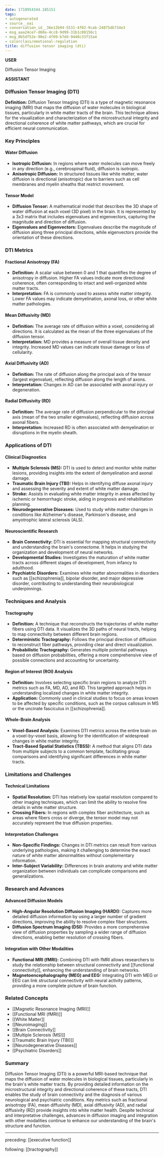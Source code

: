 ```yaml
---
date: 1718954344.185151
tags:
- autogenerated
- source__oai
- conversation_id__36e12b94-5531-4f02-9cab-24875db734e3
- msg_aaa24ce7-d60a-4cc8-9d99-31b1c80156c1
- msg_0b5df52e-90e2-4f09-b7dd-9440c33f15a4
- colorclass/emotional-regulation
title: diffusion tensor imaging (dti)
---
```


**USER**

Diffusion Tensor Imaging


**ASSISTANT**

### Diffusion Tensor Imaging (DTI)

**Definition:** Diffusion Tensor Imaging (DTI) is a type of magnetic resonance imaging (MRI) that maps the diffusion of water molecules in biological tissues, particularly in white matter tracts of the brain. This technique allows for the visualization and characterization of the microstructural integrity and directional coherence of white matter pathways, which are crucial for efficient neural communication.

### Key Principles

#### Water Diffusion

- **Isotropic Diffusion:** In regions where water molecules can move freely in any direction (e.g., cerebrospinal fluid), diffusion is isotropic.
- **Anisotropic Diffusion:** In structured tissues like white matter, water diffusion is directional (anisotropic) due to barriers such as cell membranes and myelin sheaths that restrict movement.

#### Tensor Model

- **Diffusion Tensor:** A mathematical model that describes the 3D shape of water diffusion at each voxel (3D pixel) in the brain. It is represented by a 3x3 matrix that includes eigenvalues and eigenvectors, capturing the magnitude and direction of diffusion.
- **Eigenvalues and Eigenvectors:** Eigenvalues describe the magnitude of diffusion along three principal directions, while eigenvectors provide the orientation of these directions.

### DTI Metrics

#### Fractional Anisotropy (FA)

- **Definition:** A scalar value between 0 and 1 that quantifies the degree of anisotropy in diffusion. Higher FA values indicate more directional coherence, often corresponding to intact and well-organized white matter tracts.
- **Interpretation:** FA is commonly used to assess white matter integrity. Lower FA values may indicate demyelination, axonal loss, or other white matter pathologies.

#### Mean Diffusivity (MD)

- **Definition:** The average rate of diffusion within a voxel, considering all directions. It is calculated as the mean of the three eigenvalues of the diffusion tensor.
- **Interpretation:** MD provides a measure of overall tissue density and integrity. Increased MD values can indicate tissue damage or loss of cellularity.

#### Axial Diffusivity (AD)

- **Definition:** The rate of diffusion along the principal axis of the tensor (largest eigenvalue), reflecting diffusion along the length of axons.
- **Interpretation:** Changes in AD can be associated with axonal injury or degeneration.

#### Radial Diffusivity (RD)

- **Definition:** The average rate of diffusion perpendicular to the principal axis (mean of the two smaller eigenvalues), reflecting diffusion across axonal fibers.
- **Interpretation:** Increased RD is often associated with demyelination or disruptions in the myelin sheath.

### Applications of DTI

#### Clinical Diagnostics

- **Multiple Sclerosis (MS):** DTI is used to detect and monitor white matter lesions, providing insights into the extent of demyelination and axonal damage.
- **Traumatic Brain Injury (TBI):** Helps in identifying diffuse axonal injury and assessing the severity and extent of white matter damage.
- **Stroke:** Assists in evaluating white matter integrity in areas affected by ischemic or hemorrhagic stroke, aiding in prognosis and rehabilitation planning.
- **Neurodegenerative Diseases:** Used to study white matter changes in conditions like Alzheimer's disease, Parkinson's disease, and amyotrophic lateral sclerosis (ALS).

#### Neuroscientific Research

- **Brain Connectivity:** DTI is essential for mapping structural connectivity and understanding the brain's connectome. It helps in studying the organization and development of neural networks.
- **Developmental Studies:** Investigates the maturation of white matter tracts across different stages of development, from infancy to adulthood.
- **Psychiatric Disorders:** Examines white matter abnormalities in disorders such as [[schizophrenia]], bipolar disorder, and major depressive disorder, contributing to understanding their neurobiological underpinnings.

### Techniques and Analysis

#### Tractography

- **Definition:** A technique that reconstructs the trajectories of white matter fibers using DTI data. It visualizes the 3D paths of neural tracts, helping to map connectivity between different brain regions.
- **Deterministic Tractography:** Follows the principal direction of diffusion to reconstruct fiber pathways, providing clear and direct visualization.
- **Probabilistic Tractography:** Generates multiple potential pathways based on diffusion probabilities, offering a more comprehensive view of possible connections and accounting for uncertainty.

#### Region of Interest (ROI) Analysis

- **Definition:** Involves selecting specific brain regions to analyze DTI metrics such as FA, MD, AD, and RD. This targeted approach helps in understanding localized changes in white matter integrity.
- **Application:** Commonly used in clinical studies to focus on areas known to be affected by specific conditions, such as the corpus callosum in MS or the uncinate fasciculus in [[schizophrenia]].

#### Whole-Brain Analysis

- **Voxel-Based Analysis:** Examines DTI metrics across the entire brain on a voxel-by-voxel basis, allowing for the identification of widespread changes in white matter integrity.
- **Tract-Based Spatial Statistics (TBSS):** A method that aligns DTI data from multiple subjects to a common template, facilitating group comparisons and identifying significant differences in white matter tracts.

### Limitations and Challenges

#### Technical Limitations

- **Spatial Resolution:** DTI has relatively low spatial resolution compared to other imaging techniques, which can limit the ability to resolve fine details in white matter structure.
- **Crossing Fibers:** In regions with complex fiber architecture, such as areas where fibers cross or diverge, the tensor model may not accurately represent the true diffusion properties.

#### Interpretation Challenges

- **Non-Specific Findings:** Changes in DTI metrics can result from various underlying pathologies, making it challenging to determine the exact nature of white matter abnormalities without complementary information.
- **Inter-Subject Variability:** Differences in brain anatomy and white matter organization between individuals can complicate comparisons and generalizations.

### Research and Advances

#### Advanced Diffusion Models

- **High-Angular Resolution Diffusion Imaging (HARDI):** Captures more detailed diffusion information by using a larger number of gradient directions, improving the ability to resolve complex fiber structures.
- **Diffusion Spectrum Imaging (DSI):** Provides a more comprehensive view of diffusion properties by sampling a wider range of diffusion directions, enabling better resolution of crossing fibers.

#### Integration with Other Modalities

- **Functional MRI (fMRI):** Combining DTI with fMRI allows researchers to study the relationship between structural connectivity and [[functional connectivity]], enhancing the understanding of brain networks.
- **Magnetoencephalography (MEG) and EEG:** Integrating DTI with MEG or EEG can link structural connectivity with neural activity patterns, providing a more complete picture of brain function.

### Related Concepts

- [[Magnetic Resonance Imaging (MRI)]]
- [[Functional MRI (fMRI)]]
- [[White Matter]]
- [[Neuroimaging]]
- [[Brain Connectivity]]
- [[Multiple Sclerosis (MS)]]
- [[Traumatic Brain Injury (TBI)]]
- [[Neurodegenerative Diseases]]
- [[Psychiatric Disorders]]

### Summary

Diffusion Tensor Imaging (DTI) is a powerful MRI-based technique that maps the diffusion of water molecules in biological tissues, particularly in the brain's white matter tracts. By providing detailed information on the microstructural integrity and directional coherence of these tracts, DTI enables the study of brain connectivity and the diagnosis of various neurological and psychiatric conditions. Key metrics such as fractional anisotropy (FA), mean diffusivity (MD), axial diffusivity (AD), and radial diffusivity (RD) provide insights into white matter health. Despite technical and interpretative challenges, advances in diffusion imaging and integration with other modalities continue to enhance our understanding of the brain's structure and function.


---

preceding: [[executive function]]  


following: [[tractography]]